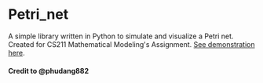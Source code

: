 # Petri_net
A simple library written in Python to simulate and visualize a Petri net. Created for CS211 Mathematical Modeling's Assignment.
[See demonstration here](https://colab.research.google.com/drive/1QC0nGvibHt7UxjCSuAmCu0UxiSQ5ZuO2?usp=sharing).
#### Credit to @phudang882

